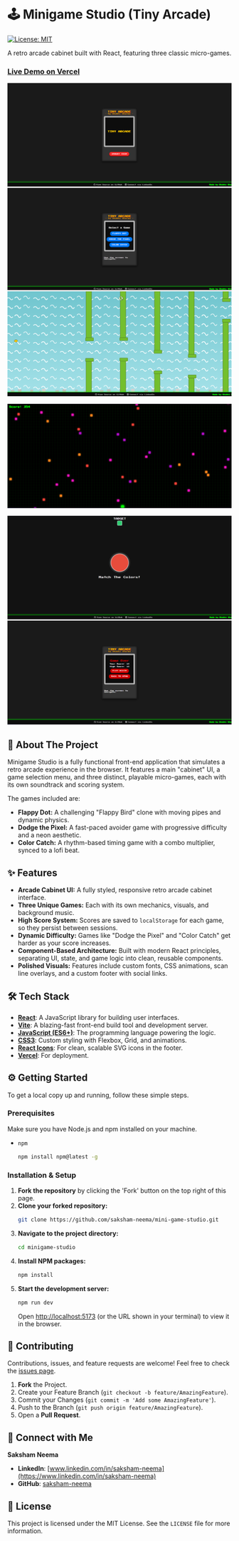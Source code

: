# 🕹️ Minigame Studio (Tiny Arcade)

[![License: MIT](https://img.shields.io/badge/License-MIT-yellow.svg?style=for-the-badge)](https://opensource.org/licenses/MIT)

A retro arcade cabinet built with React, featuring three classic micro-games.

### [**Live Demo on Vercel**](https://mini-game-studio.vercel.app/)

![Minigame Studio Screenshot](Screenshot%202025-07-03%20195308.png)
![Minigame Studio Screenshot](Screenshot%202025-07-03%20195543.png)
![Minigame Studio Screenshot](Screenshot%202025-07-03%20195652.png)

![Minigame Studio Screenshot](Screenshot%202025-07-03%20200351.png)

![Minigame Studio Screenshot](Screenshot%202025-07-03%20200421.png)
![Minigame Studio Screenshot](Screenshot%202025-07-03%20200445.png)

## 🚀 About The Project

Minigame Studio is a fully functional front-end application that simulates a retro arcade experience in the browser. It features a main "cabinet" UI, a game selection menu, and three distinct, playable micro-games, each with its own soundtrack and scoring system.

The games included are:

- **Flappy Dot:** A challenging "Flappy Bird" clone with moving pipes and dynamic physics.
- **Dodge the Pixel:** A fast-paced avoider game with progressive difficulty and a neon aesthetic.
- **Color Catch:** A rhythm-based timing game with a combo multiplier, synced to a lofi beat.

## ✨ Features

- **Arcade Cabinet UI:** A fully styled, responsive retro arcade cabinet interface.
- **Three Unique Games:** Each with its own mechanics, visuals, and background music.
- **High Score System:** Scores are saved to `localStorage` for each game, so they persist between sessions.
- **Dynamic Difficulty:** Games like "Dodge the Pixel" and "Color Catch" get harder as your score increases.
- **Component-Based Architecture:** Built with modern React principles, separating UI, state, and game logic into clean, reusable components.
- **Polished Visuals:** Features include custom fonts, CSS animations, scan line overlays, and a custom footer with social links.

## 🛠️ Tech Stack

- **[React](https://reactjs.org/)**: A JavaScript library for building user interfaces.
- **[Vite](https://vitejs.dev/)**: A blazing-fast front-end build tool and development server.
- **[JavaScript (ES6+)](https://www.ecma-international.org/)**: The programming language powering the logic.
- **[CSS3](https://www.w3.org/Style/CSS/)**: Custom styling with Flexbox, Grid, and animations.
- **[React Icons](https://react-icons.github.io/react-icons/)**: For clean, scalable SVG icons in the footer.
- **[Vercel](https://vercel.com/)**: For deployment.

## ⚙️ Getting Started

To get a local copy up and running, follow these simple steps.

### Prerequisites

Make sure you have Node.js and npm installed on your machine.

- `npm`
  ```sh
  npm install npm@latest -g
  ```

### Installation & Setup

1.  **Fork the repository** by clicking the 'Fork' button on the top right of this page.
2.  **Clone your forked repository:**
    ```sh
    git clone https://github.com/saksham-neema/mini-game-studio.git
    ```
3.  **Navigate to the project directory:**
    ```sh
    cd minigame-studio
    ```
4.  **Install NPM packages:**
    ```sh
    npm install
    ```
5.  **Start the development server:**
    ```sh
    npm run dev
    ```
    Open [http://localhost:5173](http://localhost:5173) (or the URL shown in your terminal) to view it in the browser.

## 🤝 Contributing

Contributions, issues, and feature requests are welcome! Feel free to check the [issues page](https://github.com/saksham-neema/mini-game-studio.git/issues).

1.  **Fork** the Project.
2.  Create your Feature Branch (`git checkout -b feature/AmazingFeature`).
3.  Commit your Changes (`git commit -m 'Add some AmazingFeature'`).
4.  Push to the Branch (`git push origin feature/AmazingFeature`).
5.  Open a **Pull Request**.

## 👤 Connect with Me

**Saksham Neema**

- **LinkedIn**: [www.linkedin.com/in/saksham-neema](https://www.linkedin.com/in/saksham-neema)
- **GitHub**: [saksham-neema](https://github.com/saksham-neema)

## 📝 License

This project is licensed under the MIT License. See the `LICENSE` file for more information.

